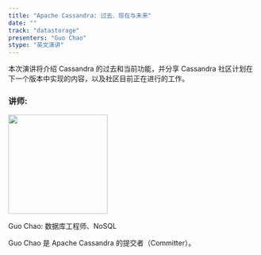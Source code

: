 ```yaml
---
title: "Apache Cassandra: 过去、现在与未来"
date: ""
track: "datastorage"
presenters: "Guo Chao"
stype: "英文演讲"
---
```


本次演讲将介绍 Cassandra 的过去和当前功能，并分享 Cassandra 社区计划在下一个版本中实现的内容，以及社区目前正在进行的工作。

### 讲师:

<img src="https://sessionize.com/image/b2ba-400o400o1-07109e43-e2ee-48d4-9e94-c01a1d0f8c01.jpg" width="200" /><br/>

Guo Chao: 数据库工程师、NoSQL

Guo Chao 是 Apache Cassandra 的提交者（Committer）。
